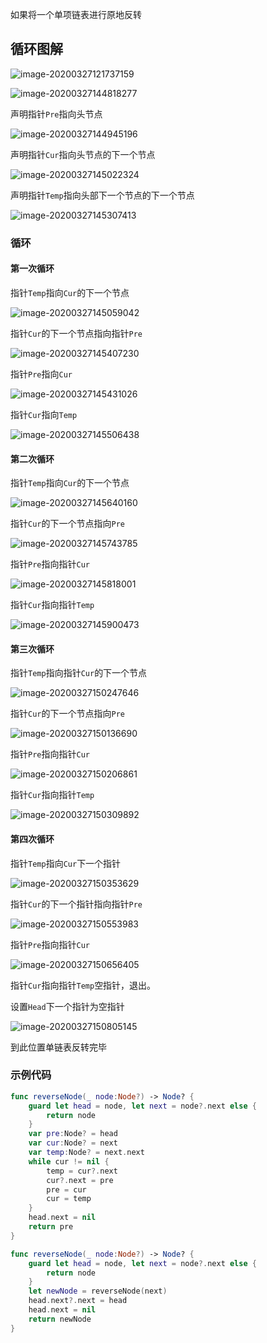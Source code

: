 如果将一个单项链表进行原地反转

## 循环图解

![image-20200327121737159](https://raw.githubusercontent.com/joserccblog/uPic/upic/uPic/image-20200327121737159.png)

![image-20200327144818277](https://raw.githubusercontent.com/joserccblog/uPic/upic/uPic/image-20200327144818277.png)

声明指针`Pre`指向头节点

![image-20200327144945196](https://raw.githubusercontent.com/joserccblog/uPic/upic/uPic/image-20200327144945196.png)

声明指针`Cur`指向头节点的下一个节点

![image-20200327145022324](https://raw.githubusercontent.com/joserccblog/uPic/upic/uPic/image-20200327145022324.png)

声明指针`Temp`指向头部下一个节点的下一个节点

![image-20200327145307413](https://raw.githubusercontent.com/joserccblog/uPic/upic/uPic/image-20200327145307413.png)

### 循环

#### 第一次循环

指针`Temp`指向`Cur`的下一个节点

![image-20200327145059042](https://raw.githubusercontent.com/joserccblog/uPic/upic/uPic/image-20200327145059042.png)

指针`Cur`的下一个节点指向指针`Pre`

![image-20200327145407230](https://raw.githubusercontent.com/joserccblog/uPic/upic/uPic/image-20200327145407230.png)

指针`Pre`指向`Cur`

![image-20200327145431026](https://raw.githubusercontent.com/joserccblog/uPic/upic/uPic/image-20200327145431026.png)

指针`Cur`指向`Temp`

![image-20200327145506438](https://raw.githubusercontent.com/joserccblog/uPic/upic/uPic/image-20200327145506438.png)

#### 第二次循环

指针`Temp`指向`Cur`的下一个节点

![image-20200327145640160](https://raw.githubusercontent.com/joserccblog/uPic/upic/uPic/image-20200327145640160.png)

指针`Cur`的下一个节点指向`Pre`

![image-20200327145743785](https://raw.githubusercontent.com/joserccblog/uPic/upic/uPic/image-20200327145743785.png)

指针`Pre`指向指针`Cur`

![image-20200327145818001](https://raw.githubusercontent.com/joserccblog/uPic/upic/uPic/image-20200327145818001.png)

指针`Cur`指向指针`Temp`

![image-20200327145900473](https://raw.githubusercontent.com/joserccblog/uPic/upic/uPic/image-20200327145900473.png)

#### 第三次循环

指针`Temp`指向指针`Cur`的下一个节点

![image-20200327150247646](https://raw.githubusercontent.com/joserccblog/uPic/upic/uPic/image-20200327150247646.png)

指针`Cur`的下一个节点指向`Pre`

![image-20200327150136690](https://raw.githubusercontent.com/joserccblog/uPic/upic/uPic/image-20200327150136690.png)

指针`Pre`指向指针`Cur`

![image-20200327150206861](https://raw.githubusercontent.com/joserccblog/uPic/upic/uPic/image-20200327150206861.png)

指针`Cur`指向指针`Temp`

![image-20200327150309892](https://raw.githubusercontent.com/joserccblog/uPic/upic/uPic/image-20200327150309892.png)

#### 第四次循环

指针`Temp`指向`Cur`下一个指针

![image-20200327150353629](https://raw.githubusercontent.com/joserccblog/uPic/upic/uPic/image-20200327150353629.png)

指针`Cur`的下一个指针指向指针`Pre`

![image-20200327150553983](https://raw.githubusercontent.com/joserccblog/uPic/upic/uPic/image-20200327150553983.png)

指针`Pre`指向指针`Cur`

![image-20200327150656405](https://raw.githubusercontent.com/joserccblog/uPic/upic/uPic/image-20200327150656405.png)

指针`Cur`指向指针`Temp`空指针，退出。

设置`Head`下一个指针为空指针

![image-20200327150805145](https://raw.githubusercontent.com/joserccblog/uPic/upic/uPic/image-20200327150805145.png)

到此位置单链表反转完毕

### 示例代码

```swift
func reverseNode(_ node:Node?) -> Node? {
    guard let head = node, let next = node?.next else {
        return node
    }
    var pre:Node? = head
    var cur:Node? = next
    var temp:Node? = next.next
    while cur != nil {
        temp = cur?.next
        cur?.next = pre
        pre = cur
        cur = temp
    }
    head.next = nil
    return pre
}
```

```swift
func reverseNode(_ node:Node?) -> Node? {
    guard let head = node, let next = node?.next else {
        return node
    }
    let newNode = reverseNode(next)
    head.next?.next = head
    head.next = nil
    return newNode
}
```


